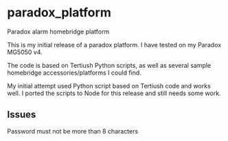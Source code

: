 # paradox_platform
Paradox alarm homebridge platform

This is my initial release of a paradox platform.  I have tested on my Paradox MG5050 v4.

The code is based on Tertiush Python scripts, as well as several sample homebridge accessories/platforms I could find.

My initial attempt used Python script based on Tertiush code and works well.  I ported the scripts to Node for this release and still needs some work.

## Issues
Password must not be more than 8 characters
